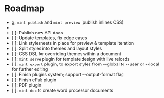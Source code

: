 # Roadmap

- [x]: `mint publish` and `mint preview` (publish inlines CSS)
- [x]: --recursive
- [ ]: Publish new API docs
- [ ]: Update templates, fix edge cases
- [ ]: Link stylesheets in place for preview & template iteration
- [ ]: Split styles into themes and layout styles
- [ ]: CSS DSL for overriding themes within a document
- [ ]: `mint serve` plugin for template design with live reloads
- [ ]: `mint export` plugin, to export styles from --global to --user or --local for further editing
- [ ]: Finish plugins system; support --output-format flag
- [ ]: Finish ePub plugin
- [ ]: PDF plugin
- [ ]: `mint doc` to create word processor documents